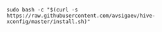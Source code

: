 
`sudo bash -c "$(curl -s https://raw.githubusercontent.com/avsigaev/hive-xconfig/master/install.sh)"`
